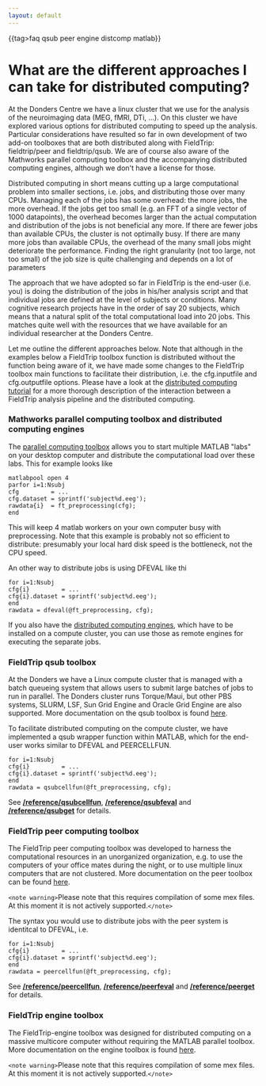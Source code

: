 ```yaml
---
layout: default
---
```


{{tag>faq qsub peer engine distcomp matlab}}

# What are the different approaches I can take for distributed computing?

At the Donders Centre we have a linux cluster that we use for the analysis of the neuroimaging data (MEG, fMRI, DTi, ...). On this cluster we have explored various options for distributed computing to speed up the analysis. Particular considerations have resulted so far in own development of two add-on toolboxes that are both distributed along with FieldTrip: fieldtrip/peer and fieldtrip/qsub. We are of course also aware of the Mathworks parallel computing toolbox and the accompanying distributed computing engines, although we don't have a license for those. 

Distributed computing in short means cutting up a large computational problem into smaller sections, i.e. jobs, and distributing those over many CPUs. Managing each of the jobs has some overhead: the more jobs, the more overhead. If the jobs get too small (e.g. an FFT of a single vector of 1000 datapoints), the overhead becomes larger than the actual computation and distribution of the jobs is not beneficial any more. If there are fewer jobs than available CPUs, the cluster is not optimally busy. If there are many more jobs than available CPUs, the overhead of the many small jobs might deteriorate the performance. Finding the right granularity (not too large, not too small) of the job size is quite challenging and depends on a lot of parameters

The approach that we have adopted so far in FieldTrip is the end-user (i.e. you) is doing the distribution of the jobs in his/her analysis script and that individual jobs are defined at the level of subjects or conditions. Many cognitive research projects have in the order of say 20 subjects, which means that a natural split of the total computational load into 20 jobs. This matches quite well with the resources that we have available for an individual researcher at the Donders Centre.

Let me outline the different approaches below. Note that although in the examples below a FieldTrip toolbox function is distributed without the function being aware of it, we have made some changes to the FieldTrip toolbox main functions to facilitate their distribution, i.e. the cfg.inputfile and cfg.outputfile options. Please have a look at the [distributed computing tutorial](/tutorial/distributedcomputing) for a more thorough description of the interaction between a FieldTrip analysis pipeline and the distributed computing. 

### Mathworks parallel computing toolbox and distributed computing engines

The [parallel computing toolbox](http://www.mathworks.nl/products/parallel-computing) allows you to start multiple MATLAB "labs" on your desktop computer and distribute the computational load over these labs. This for example looks like

    matlabpool open 4
    parfor i=1:Nsubj
    cfg         = ...
    cfg.dataset = sprintf('subject%d.eeg');
    rawdata{i}  = ft_preprocessing(cfg);
    end

This will keep 4 matlab workers on your own computer busy with preprocessing. Note that this example is probably not so efficient to distribute: presumably your local hard disk speed is the bottleneck, not the CPU speed.

An other way to distribute jobs is using DFEVAL like thi

    for i=1:Nsubj
    cfg{i}         = ...
    cfg{i}.dataset = sprintf('subject%d.eeg');
    end
    rawdata = dfeval(@ft_preprocessing, cfg);

If you also have the [distributed computing engines](http://www.mathworks.nl/products/distriben), which have to be installed on a compute cluster, you can use those as remote engines for executing the separate jobs.

### FieldTrip qsub toolbox

At the Donders we have a Linux compute cluster that is managed with a batch queueing system that allows users to submit large batches of jobs to run in parallel. The Donders cluster runs Torque/Maui, but other PBS systems, SLURM, LSF, Sun Grid Engine and Oracle Grid Engine are also supported. More documentation on the qsub toolbox is found [here](/development/qsub).

To facilitate distributed computing on the compute cluster, we have implemented a qsub wrapper function within MATLAB, which for the end-user works similar to DFEVAL and PEERCELLFUN.

    for i=1:Nsubj
    cfg{i}         = ...
    cfg{i}.dataset = sprintf('subject%d.eeg');
    end
    rawdata = qsubcellfun(@ft_preprocessing, cfg);

See **[/reference/qsubcellfun](/reference/qsubcellfun)**, **[/reference/qsubfeval](/reference/qsubfeval)** and **[/reference/qsubget](/reference/qsubget)** for details.

### FieldTrip peer computing toolbox

The FieldTrip peer computing toolbox was developed to harness the computational resources in an unorganized organization, e.g. to use the computers of your office mates during the night, or to use multiple linux computers that are not clustered. More documentation on the peer toolbox can be found [here](/development/peer).

`<note warning>`Please note that this requires compilation of some mex files. At this moment it is not actively supported.`</note>`

The syntax you would use to distribute jobs with the peer system is identitcal to DFEVAL, i.e.

    for i=1:Nsubj
    cfg{i}         = ...
    cfg{i}.dataset = sprintf('subject%d.eeg');
    end
    rawdata = peercellfun(@ft_preprocessing, cfg);

See **[/reference/peercellfun](/reference/peercellfun)**, **[/reference/peerfeval](/reference/peerfeval)** and **[/reference/peerget](/reference/peerget)** for details.

### FieldTrip engine toolbox

The FieldTrip-engine toolbox was designed for distributed computing on a massive multicore computer without requiring the MATLAB parallel toolbox. More documentation on the engine toolbox is found [here](/development/engine).

`<note warning>`Please note that this requires compilation of some mex files. At this moment it is not actively supported.`</note>`


